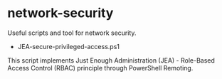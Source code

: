 # network-security

Useful scripts and tool for network security.

* JEA-secure-privileged-access.ps1

This script implements Just Enough Administration (JEA) - Role-Based Access Control (RBAC) principle through PowerShell Remoting.